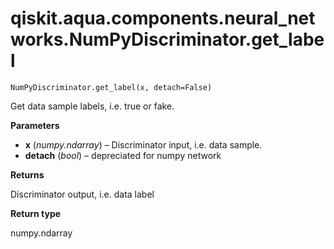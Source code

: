 # qiskit.aqua.components.neural\_networks.NumPyDiscriminator.get\_label

`NumPyDiscriminator.get_label(x, detach=False)`

Get data sample labels, i.e. true or fake.

**Parameters**

*   **x** (*numpy.ndarray*) – Discriminator input, i.e. data sample.
*   **detach** (*bool*) – depreciated for numpy network

**Returns**

Discriminator output, i.e. data label

**Return type**

numpy.ndarray
